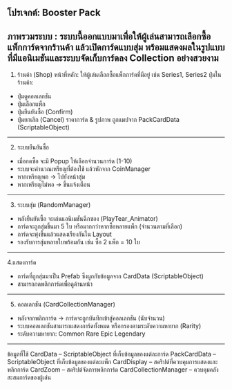 โปรเจกต์: Booster Pack
------------------------
ภาพรวมระบบ :
ระบบนี้ออกแบบมาเพื่อให้ผู้เล่นสามารถเลือกซื้อแพ็กการ์ดจากร้านค้า แล้วเปิดการ์ดแบบสุ่ม พร้อมแสดงผลในรูปแบบที่มีแอนิเมชันและระบบจัดเก็บการ์ดลง Collection อย่างสวยงาม
----------------------------
1. ร้านค้า (Shop)
หน้าที่หลัก: ให้ผู้เล่นเลือกซื้อแพ็กการ์ดที่มีอยู่ เช่น Series1, Series2
ปุ่มในร้านค้า:
- ปุ่มดูคอลเลกชัน
- ปุ่มเลือกแพ็ก
- ปุ่มยืนยันซื้อ (Confirm)
- ปุ่มยกเลิก (Cancel)
ราคาการ์ด & รูปภาพ ถูกแมปจาก PackCardData (ScriptableObject)
----------------------------------
2. ระบบยืนยันซื้อ
- เมื่อกดซื้อ จะมี Popup ให้เลือกจำนวนการ์ด (1-10)
- ระบบจะคำนวณเหรียญที่ต้องใช้ แล้วหักจาก CoinManager
- หากเหรียญพอ → ไปยังหน้าสุ่ม
- หากเหรียญไม่พอ → ขึ้นแจ้งเตือน
----------------------------------
3. ระบบสุ่ม (RandomManager)
- หลังยืนยันซื้อ จะเล่นแอนิเมชันฉีกซอง (PlayTear_Animator)
- การ์ดจะถูกสุ่มขึ้นมา 5 ใบ หรือมากกว่าหากซื้อหลายแพ็ก (จำนวนตามที่เลือก)
- การ์ดจะพุ่งขึ้นแล้วแสดงเรียงกันใน Layout
- รองรับการสุ่มหลายใบพร้อมกัน เช่น ซื้อ 2 แพ็ก = 10 ใบ
-------------------------------------
4.แสดงการ์ด
- การ์ดที่ถูกสุ่มมาเป็น Prefab ซึ่งผูกกับข้อมูลจาก CardData (ScriptableObject)
- สามารถกดพลิกการ์ดเพื่อดูด้านหน้า
-------------------------------------
5. คอลเลกชัน (CardCollectionManager)
- หลังจากพลิกการ์ด → การ์ดจะถูกบันทึกเข้าสู่คอลเลกชัน (นับจำนวน)
- ระบบคอลเลกชันสามารถแสดงการ์ดทั้งหมด หรือกรองตามระดับความหายาก (Rarity)
- ระดับความหายาก:
	Common
	Rare
	Epic
	Legendary
----------------------------------------
ข้อมูลที่ใช้
CardData – ScriptableObject ที่เก็บข้อมูลของแต่ละการ์ด
PackCardData – ScriptableObject ที่เก็บข้อมูลของแต่ละแพ็ก
CardDisplay – สคริปต์ที่ควบคุมการแสดงและพลิกการ์ด
CardZoom – สคริปต์จัดการพลิกการ์ด
CardCollectionManager – ควบคุมคลังสะสมการ์ดของผู้เล่น


